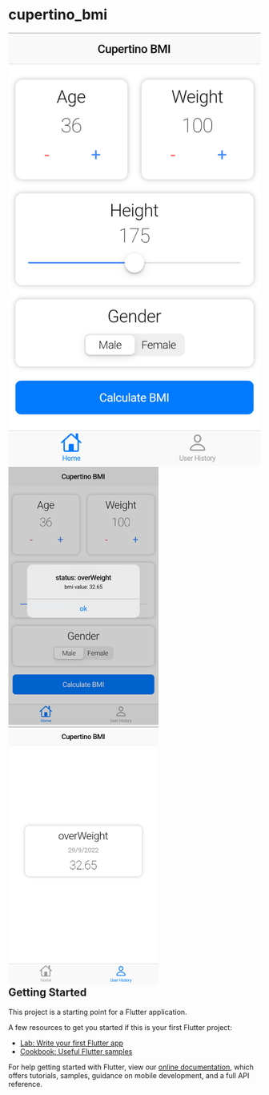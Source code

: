 # cupertino_bmi
<div style='float:left'>
  <img src='assets/screenshot/screenshot-1.png' widht=300/>
  <img src='assets/screenshot/screenshot-2.png' width=300/>
  <img src='assets/screenshot/screenshot-3.png' width=300/>
</div>


## Getting Started

This project is a starting point for a Flutter application.

A few resources to get you started if this is your first Flutter project:

- [Lab: Write your first Flutter app](https://flutter.dev/docs/get-started/codelab)
- [Cookbook: Useful Flutter samples](https://flutter.dev/docs/cookbook)

For help getting started with Flutter, view our
[online documentation](https://flutter.dev/docs), which offers tutorials,
samples, guidance on mobile development, and a full API reference.
